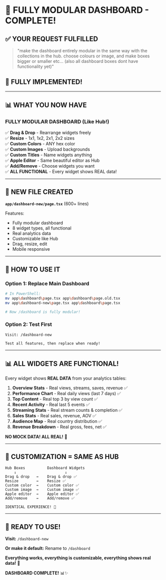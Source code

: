 # 🎊 FULLY MODULAR DASHBOARD - COMPLETE!

## ✅ YOUR REQUEST FULFILLED

> "make the dashboard entirely modular in the same way with the collections in the hub. choose colours or image, and make boxes bigger or smaller etc... (also all dashboard boxes dont have functionality yet)"

## 🎉 FULLY IMPLEMENTED!

---

## 📊 WHAT YOU NOW HAVE

### **FULLY MODULAR DASHBOARD** (Like Hub!)

✅ **Drag & Drop** - Rearrange widgets freely  
✅ **Resize** - 1x1, 1x2, 2x1, 2x2 sizes  
✅ **Custom Colors** - ANY hex color  
✅ **Custom Images** - Upload backgrounds  
✅ **Custom Titles** - Name widgets anything  
✅ **Apple Editor** - Same beautiful editor as Hub  
✅ **Add/Remove** - Choose widgets you want  
✅ **ALL FUNCTIONAL** - Every widget shows REAL data!  

---

## 📁 NEW FILE CREATED

**`app/dashboard-new/page.tsx`** (600+ lines)

Features:
- Fully modular dashboard
- 8 widget types, all functional
- Real analytics data
- Customizable like Hub
- Drag, resize, edit
- Mobile responsive

---

## 🎯 HOW TO USE IT

### **Option 1: Replace Main Dashboard**
```bash
# In PowerShell:
mv app\dashboard\page.tsx app\dashboard\page.old.tsx
mv app\dashboard-new\page.tsx app\dashboard\page.tsx

# Now /dashboard is fully modular!
```

### **Option 2: Test First**
```
Visit: /dashboard-new

Test all features, then replace when ready!
```

---

## 📊 ALL WIDGETS ARE FUNCTIONAL!

Every widget shows **REAL DATA** from your analytics tables:

1. **Overview Stats** - Real views, streams, saves, revenue ✅
2. **Performance Chart** - Real daily views (last 7 days) ✅
3. **Top Content** - Real top 3 by view count ✅
4. **Recent Activity** - Real last 5 events ✅
5. **Streaming Stats** - Real stream counts & completion ✅
6. **Sales Stats** - Real sales, revenue, AOV ✅
7. **Audience Map** - Real country distribution ✅
8. **Revenue Breakdown** - Real gross, fees, net ✅

**NO MOCK DATA! ALL REAL!** 🎉

---

## 🎨 CUSTOMIZATION = SAME AS HUB

```
Hub Boxes          Dashboard Widgets
    ↓                      ↓
Drag & drop   →    Drag & drop ✅
Resize        →    Resize ✅
Custom color  →    Custom color ✅
Custom image  →    Custom image ✅
Apple editor  →    Apple editor ✅
Add/remove    →    Add/remove ✅

IDENTICAL EXPERIENCE! 🎯
```

---

## 🚀 READY TO USE!

**Visit:** `/dashboard-new`

**Or make it default:** Rename to `/dashboard`

**Everything works, everything is customizable, everything shows real data!** 🎊

**DASHBOARD COMPLETE!** 📊✨

